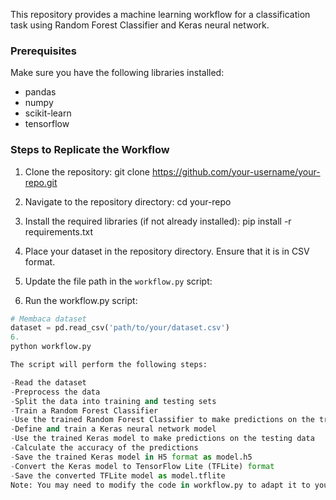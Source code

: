 This repository provides a machine learning workflow for a classification task using Random Forest Classifier and Keras neural network.

### Prerequisites

Make sure you have the following libraries installed:

- pandas
- numpy
- scikit-learn
- tensorflow

### Steps to Replicate the Workflow

1. Clone the repository:
git clone https://github.com/your-username/your-repo.git

2. Navigate to the repository directory:
cd your-repo

3. Install the required libraries (if not already installed):
pip install -r requirements.txt
 
4. Place your dataset in the repository directory. Ensure that it is in CSV format.

5. Update the file path in the `workflow.py` script:
6. Run the workflow.py script: 
```python
# Membaca dataset
dataset = pd.read_csv('path/to/your/dataset.csv')
6.
python workflow.py

The script will perform the following steps:

-Read the dataset
-Preprocess the data
-Split the data into training and testing sets
-Train a Random Forest Classifier
-Use the trained Random Forest Classifier to make predictions on the training data
-Define and train a Keras neural network model
-Use the trained Keras model to make predictions on the testing data
-Calculate the accuracy of the predictions
-Save the trained Keras model in H5 format as model.h5
-Convert the Keras model to TensorFlow Lite (TFLite) format
-Save the converted TFLite model as model.tflite
Note: You may need to modify the code in workflow.py to adapt it to your specific dataset and task. Refer to the comments in the script for guidance.
